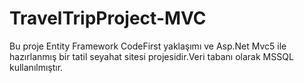 # TravelTripProject-MVC

Bu proje Entity Framework CodeFirst yaklaşımı ve Asp.Net Mvc5 ile hazırlanmış bir tatil seyahat sitesi projesidir.Veri tabanı olarak MSSQL kullanılmıştır.
